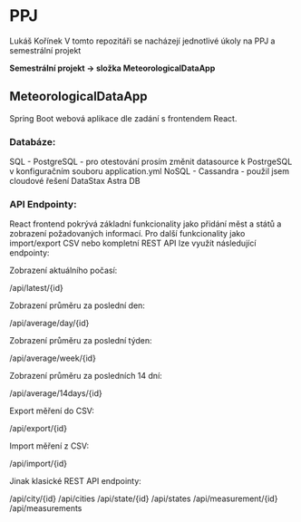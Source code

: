# PPJ
Lukáš Kořínek
V tomto repozitáři se nacházejí jednotlivé úkoly na PPJ a semestrální projekt


**Semestrální projekt -> složka MeteorologicalDataApp**


## MeteorologicalDataApp
Spring Boot webová aplikace dle zadání s frontendem React.


### Databáze:
SQL - PostgreSQL - pro otestování prosím změnit datasource k PostrgeSQL v konfiguračním souboru application.yml
NoSQL - Cassandra - použil jsem cloudové řešení DataStax Astra DB


### API Endpointy:
React frontend pokrývá základní funkcionality jako přidání měst a států a zobrazení požadovaných informací. Pro další funkcionality jako import/export CSV nebo kompletní REST API lze využít následující endpointy:


Zobrazení aktuálního počasí:

/api/latest/{id}

Zobrazení průměru za poslední den:

/api/average/day/{id}

Zobrazení průměru za poslední týden:

/api/average/week/{id}

Zobrazení průměru za posledních 14 dní:

/api/average/14days/{id}

Export měření do CSV:

/api/export/{id}

Import měření z CSV:

/api/import/{id}

Jinak klasické REST API endpointy:

/api/city/{id}
/api/cities
/api/state/{id}
/api/states
/api/measurement/{id}
/api/measurements